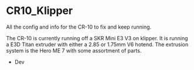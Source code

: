 # CR10_Klipper
All the config and info for the CR-10 to fix and keep running. 


The CR-10 is currently running off a SKR Mini E3 V3 on klipper. 
It is running a E3D Titan extruder with either a 2.85 or 1.75mm V6 hotend. 
The extrusion system is the Hero ME 7 with some assortment of parts. 

- Dev


